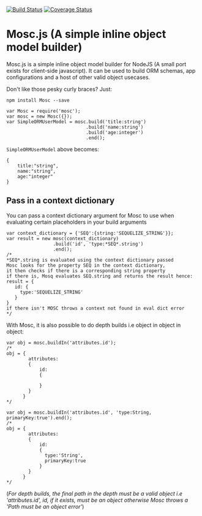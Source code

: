 [![Build Status](https://travis-ci.org/4y0/mosc.svg?branch=master)](https://travis-ci.org/4y0/mosc)
[![Coverage Status](https://coveralls.io/repos/github/4y0/mosc/badge.svg?branch=master)](https://coveralls.io/github/4y0/mosc?branch=master)
# Mosc.js (A simple inline object model builder)


Mosc.js is a simple inline object model builder for NodeJS (A small port exists for client-side javascript). It can be used to build ORM schemas, app configurations and a host of other valid object usecases. 

Don't like those pesky curly braces? Just:

`npm install Mosc --save`

```
var Mosc = require('mosc');
var mosc = new Mosc({});
var SimpleORMUserModel = mosc.build('title:string')
							 .build('name:string')
                             .build('age:integer')
                             .end();
```

`SimpleORMUserModel` above becomes:
```
{
	title:"string",
    name:"string",
    age:"integer"
}
```

## Pass in a context dictionary
You can pass a context dictionary argument for Mosc to use when evaluating certain placeholders in your build arguments
```
var context_dictionary = {'SEQ':{string:'SEQUELIZE_STRING'}};
var result = new mosc(context_dictionary)
                 .build('id', 'type:*SEQ*.string')
                 .end();
/*
*SEQ*.string is evaluated using the context dictionary passed
Mosc looks for the property SEQ in the context dictionary, 
it then checks if there is a corresponding string property
if there is, Mosq evaluates SEQ.string and returns the result hence:
result = {
   id: {
     type:'SEQUELIZE_STRING'
   }
}
if there isn't MOSC throws a context not found in eval dict error
*/
```

With Mosc, it is also possible to do depth builds i.e object in object in object:
```
var obj = mosc.buildIn('attributes.id'); 
/*
obj = {
		attributes:
        {
        	id:
            {
            
            }
        }
      }
*/
```
```
var obj = mosc.buildIn('attributes.id', 'type:String, primaryKey:true').end();
/*
obj = {
		attributes:
        {
        	id:
            {
              type:'String',
              primaryKey:true
            }
        }
      }
*/
```
(_For depth builds, the final path in the depth must be a valid object i.e 'attributes.id', id, if it exists, must be an object otherwise Mosc throws a 'Path must be an object error'_)